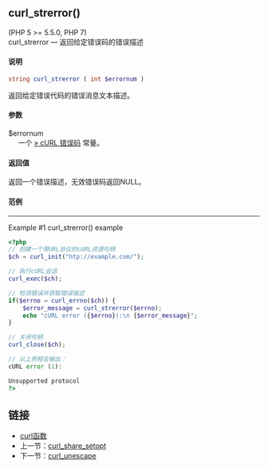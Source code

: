
## curl_strerror()
(PHP 5 >= 5.5.0, PHP 7)  
curl_strerror — 返回给定错误码的错误描述

#### 说明  
```php
string curl_strerror ( int $errornum )
```

返回给定错误代码的错误消息文本描述。

#### 参数   
$errornum  
&nbsp;&nbsp;&nbsp;&nbsp; 一个 [» cURL 错误码](https://curl.haxx.se/libcurl/c/libcurl-errors.html) 常量。  

#### 返回值
返回一个错误描述，无效错误码返回NULL。

#### 范例   
---  
Example #1 curl_strerror() example  

```php
<?php
// 创建一个带URL协议的cURL资源句柄
$ch = curl_init("htp://example.com/");

// 执行cURL会话
curl_exec($ch);

// 检测错误并获取错误描述
if($errno = curl_errno($ch)) {
    $error_message = curl_strerror($errno);
    echo "cURL error ({$errno}):\n {$error_message}";
}

// 关闭句柄
curl_close($ch);

// 以上例程会输出：
cURL error (1):

Unsupported protocol
?>
```

## 链接

- [curl函数](directory.md)
- 上一节：[curl_share_setopt](curl_share_setopt.md)
- 下一节：[curl_unescape](curl_unescape.md)
